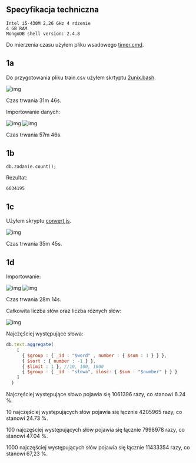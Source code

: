 ## Specyfikacja techniczna
```
Intel i5-430M 2,26 GHz 4 rdzenie
4 GB RAM
MongoDB shell version: 2.4.8
```
Do mierzenia czasu użyłem pliku wsadowego [timer.cmd](https://github.com/Siorski/aggregations-2/blob/master/scripts/ksiora/timer.cmd).

## 1a
Do przygotowania pliku train.csv użyłem skrtyptu [2unix.bash](https://github.com/nosql/aggregations-2/blob/master/scripts/wbzyl/2unix.sh).

![img](http://i39.tinypic.com/2qa4ok7.png)

Czas trwania 31m 46s.

Importowanie danych:

![img](http://i39.tinypic.com/2hcdgzp.png)
![img](http://i43.tinypic.com/2l6q95.png)

Czas trwania 57m 46s.

## 1b
```
db.zadanie.count();
```
Rezultat:
```
6034195
```

## 1c
Użyłem skryptu [convert.js](https://github.com/Siorski/aggregations-2/blob/master/scripts/ksiora/convert.js).

![img](http://i42.tinypic.com/mc9dox.png)

Czas trwania 35m 45s.

## 1d
Importowanie:

![img](http://i39.tinypic.com/21ayfxw.png)
![img](http://i41.tinypic.com/2j4zdw0.png)

Czas trwania 28m 14s.

Całkowita liczba słów oraz liczba różnych słów:

![img](http://i44.tinypic.com/3162gdv.png)

Najczęściej występujące słowa:
```js
db.text.aggregate(
    [
      { $group : { _id : "$word" , number : { $sum : 1 } } },
      { $sort : { number : -1 } },
      { $limit : 1 }, //10, 100, 1000
	  { $group : { _id : "słowa", ilosc: { $sum : "$number" } } } 
    ]
  )
```
Najczęściej występujące słowo pojawia się 1061396 razy, co stanowi 6.24 %.

10 najczęściej występujących słów pojawia się łącznie 4205965 razy, co stanowi 24.73 %.

100 najczęściej występujących słów pojawia się łącznie 7998978 razy, co stanowi 47.04 %.

1000 najczęściej występujących słów pojawia się łącznie 11433354 razy, co stanowi 67,23 %.